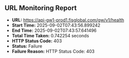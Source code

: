 ## URL Monitoring Report

- **URL:** https://api-gw1-prod1.fisglobal.com/gw/v1/health
- **Start Time:** 2025-09-02T07:43:56.899242
- **End Time:** 2025-09-02T07:43:57.641496
- **Total Time Taken:** 0.742254 seconds
- **HTTP Status Code:** 403
- **Status:** Failure
- **Failure Reason:** HTTP Status Code: 403
